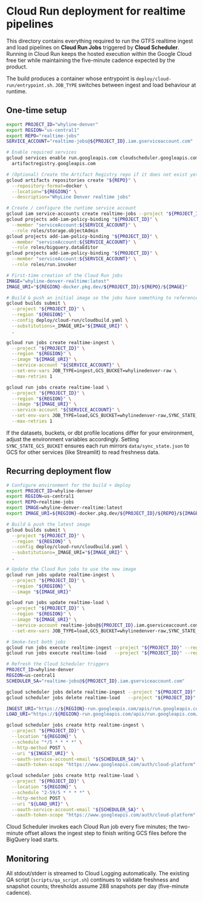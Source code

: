 # Cloud Run deployment for realtime pipelines

This directory contains everything required to run the GTFS realtime ingest and load
pipelines on **Cloud Run Jobs** triggered by **Cloud Scheduler**. Running in Cloud Run keeps
the hosted execution within the Google Cloud free tier while maintaining the five-minute
cadence expected by the product.

The build produces a container whose entrypoint is `deploy/cloud-run/entrypoint.sh`.
`JOB_TYPE` switches between ingest and load behaviour at runtime.

## One-time setup

```bash
export PROJECT_ID="whyline-denver"
export REGION="us-central1"
export REPO="realtime-jobs"
SERVICE_ACCOUNT="realtime-jobs@${PROJECT_ID}.iam.gserviceaccount.com"

# Enable required services
gcloud services enable run.googleapis.com cloudscheduler.googleapis.com \
  artifactregistry.googleapis.com

# (Optional) Create the Artifact Registry repo if it does not exist yet
gcloud artifacts repositories create "${REPO}" \
  --repository-format=docker \
  --location="${REGION}" \
  --description="WhyLine Denver realtime jobs"

# Create / configure the runtime service account
gcloud iam service-accounts create realtime-jobs --project "${PROJECT_ID}"
gcloud projects add-iam-policy-binding "${PROJECT_ID}" \
  --member "serviceAccount:${SERVICE_ACCOUNT}" \
  --role roles/storage.objectAdmin
gcloud projects add-iam-policy-binding "${PROJECT_ID}" \
  --member "serviceAccount:${SERVICE_ACCOUNT}" \
  --role roles/bigquery.dataEditor
gcloud projects add-iam-policy-binding "${PROJECT_ID}" \
  --member "serviceAccount:${SERVICE_ACCOUNT}" \
  --role roles/run.invoker

# First-time creation of the Cloud Run jobs
IMAGE="whyline-denver-realtime:latest"
IMAGE_URI="${REGION}-docker.pkg.dev/${PROJECT_ID}/${REPO}/${IMAGE}"

# Build & push an initial image so the jobs have something to reference
gcloud builds submit \
  --project "${PROJECT_ID}" \
  --region "${REGION}" \
  --config deploy/cloud-run/cloudbuild.yaml \
  --substitutions=_IMAGE_URI="${IMAGE_URI}" \
  .

gcloud run jobs create realtime-ingest \
  --project "${PROJECT_ID}" \
  --region "${REGION}" \
  --image "${IMAGE_URI}" \
  --service-account "${SERVICE_ACCOUNT}" \
  --set-env-vars JOB_TYPE=ingest,GCS_BUCKET=whylinedenver-raw \
  --max-retries 1

gcloud run jobs create realtime-load \
  --project "${PROJECT_ID}" \
  --region "${REGION}" \
  --image "${IMAGE_URI}" \
  --service-account "${SERVICE_ACCOUNT}" \
  --set-env-vars JOB_TYPE=load,GCS_BUCKET=whylinedenver-raw,SYNC_STATE_GCS_BUCKET=whylinedenver-raw,SYNC_STATE_GCS_BLOB=state/sync_state.json \
  --max-retries 1
```

If the datasets, buckets, or dbt profile locations differ for your environment, adjust the
environment variables accordingly.
Setting `SYNC_STATE_GCS_BUCKET` ensures each run mirrors `data/sync_state.json` to GCS for
other services (like Streamlit) to read freshness data.

## Recurring deployment flow

```bash
# Configure environment for the build + deploy
export PROJECT_ID=whyline-denver
export REGION=us-central1
export REPO=realtime-jobs
export IMAGE=whyline-denver-realtime:latest
export IMAGE_URI=${REGION}-docker.pkg.dev/${PROJECT_ID}/${REPO}/${IMAGE}

# Build & push the latest image
gcloud builds submit \
  --project "${PROJECT_ID}" \
  --region "${REGION}" \
  --config deploy/cloud-run/cloudbuild.yaml \
  --substitutions=_IMAGE_URI="${IMAGE_URI}" \
  .

# Update the Cloud Run jobs to use the new image
gcloud run jobs update realtime-ingest \
  --project "${PROJECT_ID}" \
  --region "${REGION}" \
  --image "${IMAGE_URI}"

gcloud run jobs update realtime-load \
  --project "${PROJECT_ID}" \
  --region "${REGION}" \
  --image "${IMAGE_URI}" \
  --service-account realtime-jobs@${PROJECT_ID}.iam.gserviceaccount.com \
  --set-env-vars JOB_TYPE=load,GCS_BUCKET=whylinedenver-raw,SYNC_STATE_GCS_BUCKET=whylinedenver-raw,SYNC_STATE_GCS_BLOB=state/sync_state.json,GCP_PROJECT_ID=${PROJECT_ID},BQ_DATASET_RAW=raw_denver,BQ_DATASET_STG=stg_denver,BQ_DATASET_MART=mart_denver,DBT_PROFILES_DIR=/app/dbt/profiles

# Smoke-test both jobs
gcloud run jobs execute realtime-ingest --project "${PROJECT_ID}" --region "${REGION}" --wait
gcloud run jobs execute realtime-load   --project "${PROJECT_ID}" --region "${REGION}" --wait

# Refresh the Cloud Scheduler triggers
PROJECT_ID=whyline-denver
REGION=us-central1
SCHEDULER_SA="realtime-jobs@${PROJECT_ID}.iam.gserviceaccount.com"

gcloud scheduler jobs delete realtime-ingest --project "${PROJECT_ID}" --location "${REGION}"
gcloud scheduler jobs delete realtime-load   --project "${PROJECT_ID}" --location "${REGION}"

INGEST_URI="https://${REGION}-run.googleapis.com/apis/run.googleapis.com/v1/namespaces/${PROJECT_ID}/jobs/realtime-ingest:run"
LOAD_URI="https://${REGION}-run.googleapis.com/apis/run.googleapis.com/v1/namespaces/${PROJECT_ID}/jobs/realtime-load:run"

gcloud scheduler jobs create http realtime-ingest \
  --project "${PROJECT_ID}" \
  --location "${REGION}" \
  --schedule "*/5 * * * *" \
  --http-method POST \
  --uri "${INGEST_URI}" \
  --oauth-service-account-email "${SCHEDULER_SA}" \
  --oauth-token-scope "https://www.googleapis.com/auth/cloud-platform"

gcloud scheduler jobs create http realtime-load \
  --project "${PROJECT_ID}" \
  --location "${REGION}" \
  --schedule "2-59/5 * * * *" \
  --http-method POST \
  --uri "${LOAD_URI}" \
  --oauth-service-account-email "${SCHEDULER_SA}" \
  --oauth-token-scope "https://www.googleapis.com/auth/cloud-platform"
```

Cloud Scheduler invokes each Cloud Run job every five minutes; the two-minute offset
allows the ingest step to finish writing GCS files before the BigQuery load starts.

## Monitoring

All stdout/stderr is streamed to Cloud Logging automatically. The existing QA script
(`scripts/qa_script.sh`) continues to validate freshness and snapshot counts; thresholds
assume 288 snapshots per day (five-minute cadence).
